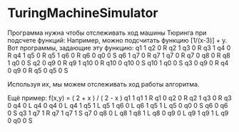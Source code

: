 # TuringMachineSimulator

Программа нужна чтобы отслеживать ход машины Тюринга при подсчете функций:
Например, можно подсчитать функцию [1/(x-3)] + y.
Вот программы, задающие эту функцию:
q1 1 q2 0 R
q2 1 q3 0 R
q3 1 q4 0 R
q4 1 q5 0 R
q5 1 q6 0 R
q6 0 q0 0 S
q6 1 q7 0 R
q7 1 q7 0 R
q7 0 q8 0 R
q8 1 q0 0 S
q2 0 q9 0 R
q9 1 q10 0 R
q10 0 q10 0 S
q10 1 q0 0 S
q3 0 q9 0 R
q4 0 q9 0 R
q5 0 q5 0 S

Используя их, мы можем отслеживать ход работы алгоритма.

Ещё пример: f(x,y) = ( 2 + x ) / ( 2 - x )
q1 1 q1 1 R
q1 0 q2 0 R
q2 1 q3 0 R
q3 0 q4 0 L
q4 0 q4 0 L
q4 1 q5 1 L
q5 1 q6 0 L
q6 1 q5 1 L
q5 0 q0 0 S
q6 0 q6 0 S
q3 1 q7 1 R
q7 1 q7 1 S
q7 0 q8 0 L
q8 1 q8 1 L
q8 0 q9 0 L
q9 1 q9 1 L
q9 0 q0 0 S
